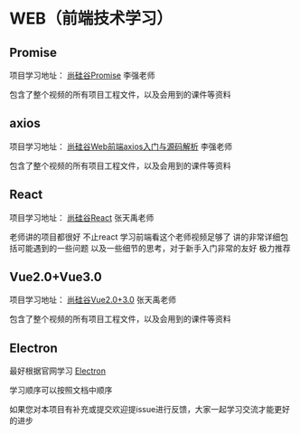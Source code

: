 # WEB（前端技术学习）
## Promise

  项目学习地址：  [尚硅谷Promise](https://www.bilibili.com/video/BV1GA411x7z1/) 李强老师

  包含了整个视频的所有项目工程文件，以及会用到的课件等资料

## axios

项目学习地址：  [尚硅谷Web前端axios入门与源码解析](https://www.bilibili.com/video/BV1wr4y1K7tq/) 李强老师

 包含了整个视频的所有项目工程文件，以及会用到的课件等资料

## React

  项目学习地址：  [尚硅谷React](https://www.bilibili.com/video/BV1wy4y1D7JT/) 张天禹老师

  老师讲的项目都很好 不止react  学习前端看这个老师视频足够了 讲的非常详细包括可能遇到的一些问题 以及一些细节的思考，对于新手入门非常的友好 极力推荐

## Vue2.0+Vue3.0

  项目学习地址：  [尚硅谷Vue2.0+3.0](https://www.bilibili.com/video/BV1Zy4y1K7SH/) 张天禹老师

  包含了整个视频的所有项目工程文件，以及会用到的课件等资料



## Electron

最好根据官网学习  [Electron](https://www.electronjs.org/)



学习顺序可以按照文档中顺序

如果您对本项目有补充或提交欢迎提issue进行反馈，大家一起学习交流才能更好的进步
